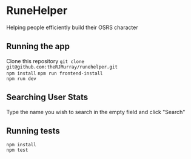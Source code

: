 # RuneHelper
Helping people efficiently build their OSRS character

## Running the app
Clone this repository `git clone git@github.com:theRJMurray/runehelper.git`  
`npm install`
`npm run frontend-install`  
`npm run dev`

## Searching User Stats
Type the name you wish to search in the empty field and click "Search"

## Running tests
`npm install`  
`npm test`
